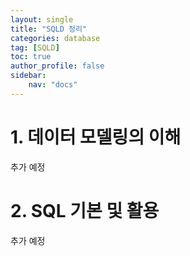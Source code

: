 ```yaml
---
layout: single
title: "SQLD 정리"
categories: database
tag: [SQLD]
toc: true
author_profile: false
sidebar:
    nav: "docs"
---
```


# 1. 데이터 모델링의 이해

추가 예정



# 2. SQL 기본 및 활용  

추가 예정